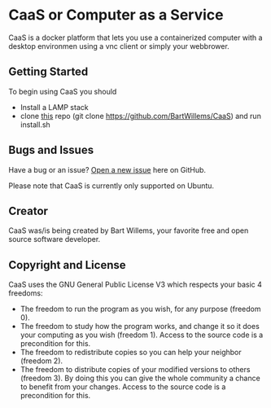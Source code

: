 # CaaS or Computer as a Service

CaaS is a docker platform that lets you use a containerized computer with a desktop environmen using a vnc client or simply your webbrower.

## Getting Started

To begin using CaaS you should 
* Install a LAMP stack
* clone [this](https://github.com/BartWillems/CaaS) repo (git clone https://github.com/BartWillems/CaaS) and run install.sh

## Bugs and Issues

Have a bug or an issue? [Open a new issue](https://github.com/BartWillems/CaaS_website/issues) here on GitHub.

Please note that CaaS is currently only supported on Ubuntu.

## Creator

CaaS was/is being created by Bart Willems, your favorite free and open source software developer.

## Copyright and License

CaaS uses the GNU General Public License V3 which respects your basic 4 freedoms:
* The freedom to run the program as you wish, for any purpose (freedom 0).
* The freedom to study how the program works, and change it so it does your computing as you wish (freedom 1). Access to the source code is a precondition for this.
* The freedom to redistribute copies so you can help your neighbor (freedom 2).
* The freedom to distribute copies of your modified versions to others (freedom 3). By doing this you can give the whole community a chance to benefit from your changes. Access to the source code is a precondition for this.
